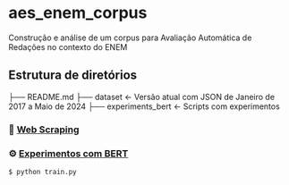 # aes_enem_corpus

Construção e análise de um corpus para Avaliação Automática de Redações no contexto do ENEM

## Estrutura de diretórios

├── README.md 
├── dataset             <- Versão atual com JSON de Janeiro de 2017 a Maio de 2024
├── experiments_bert    <- Scripts com experimentos

### :wrench: [Web Scraping](web_corpus_builder/)



### :gear: [Experimentos com BERT](experiments_bert/)

```bash
$ python train.py
```